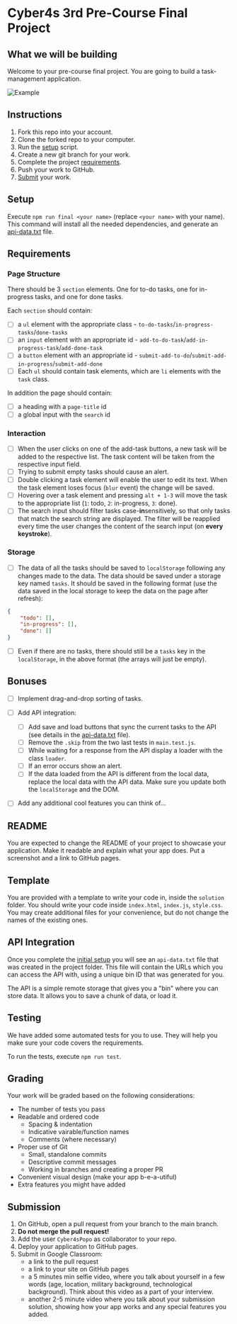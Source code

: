 # Cyber4s 3rd Pre-Course Final Project

## What we will be building

Welcome to your pre-course final project. You are going to build a task-management application.

![Example](./example.png)

## Instructions

1. Fork this repo into your account.
2. Clone the forked repo to your computer.
3. Run the [setup](#setup) script.
4. Create a new git branch for your work.
5. Complete the project [requirements](#requirements).
6. Push your work to GitHub.
7. [Submit](#submission) your work.

## Setup

Execute `npm run final <your name>` (replace `<your name>` with your name). This command will install all the needed dependencies, and generate an [api-data.txt](#api-integration) file.

## Requirements

### Page Structure

There should be 3 `section` elements. One for to-do tasks, one for in-progress tasks, and one for done tasks.

Each `section` should contain:

-   [ ] a `ul` element with the appropriate class - `to-do-tasks`/`in-progress-tasks`/`done-tasks`
-   [ ] an `input` element with an appropriate id - `add-to-do-task`/`add-in-progress-task`/`add-done-task`
-   [ ] a `button` element with an appropriate id - `submit-add-to-do`/`submit-add-in-progress`/`submit-add-done`
-   [ ] Each `ul` should contain task elements, which are `li` elements with the `task` class.

In addition the page should contain:

-   [ ] a heading with a `page-title` id
-   [ ] a global input with the `search` id

### Interaction

-   [ ] When the user clicks on one of the add-task buttons, a new task will be added to the respective list. The task content will be taken from the respective input field.
-   [ ] Trying to submit empty tasks should cause an alert.
-   [ ] Double clicking a task element will enable the user to edit its text. When the task element loses focus (`blur` event) the change will be saved.
-   [ ] Hovering over a task element and pressing `alt + 1-3` will move the task to the appropriate list (`1`: todo, `2`: in-progress, `3`: done).
-   [ ] The search input should filter tasks case-**in**sensitively, so that only tasks that match the search string are displayed. The filter will be reapplied every time the user changes the content of the search input (on **every keystroke**).

### Storage

-   [ ] The data of all the tasks should be saved to `localStorage` following any changes made to the data. The data should be saved under a storage key named `tasks`. It should be saved in the following format (use the data saved in the local storage to keep the data on the page after refresh):

```json
{
    "todo": [],
    "in-progress": [],
    "done": []
}
```

-   [ ] Even if there are no tasks, there should still be a `tasks` key in the `localStorage`, in the above format (the arrays will just be empty).

## Bonuses

-   [ ] Implement drag-and-drop sorting of tasks.
-   [ ] Add API integration:

    -   [ ] Add save and load buttons that sync the current tasks to the API (see details in the [api-data.txt](#api-integration) file).
    -   [ ] Remove the `.skip` from the two last tests in `main.test.js`.
    -   [ ] While waiting for a response from the API display a loader with the class `loader`.
    -   [ ] If an error occurs show an alert.
    -   [ ] If the data loaded from the API is different from the local data, replace the local data with the API data. Make sure you update both the `localStorage` and the DOM.

-   [ ] Add any additional cool features you can think of...

## README

You are expected to change the README of your project to showcase your application. Make it readable and explain what your app does. Put a screenshot and a link to GitHub pages.

## Template

You are provided with a template to write your code in, inside the `solution` folder. You should write your code inside `index.html`, `index.js`, `style.css`. You may create additional files for your convenience, but do not change the names of the existing ones.

## API Integration

Once you complete the [initial setup](#setup) you will see an `api-data.txt` file that was created in the project folder. This file will contain the URLs which you can access the API with, using a unique bin ID that was generated for you.

The API is a simple remote storage that gives you a "bin" where you can store data. It allows you to save a chunk of data, or load it.

## Testing

We have added some automated tests for you to use. They will help you make sure your code covers the requirements.

To run the tests, execute `npm run test`.

## Grading

Your work will be graded based on the following considerations:

-   The number of tests you pass
-   Readable and ordered code
    -   Spacing & indentation
    -   Indicative vairable/function names
    -   Comments (where necessary)
-   Proper use of Git
    -   Small, standalone commits
    -   Descriptive commit messages
    -   Working in branches and creating a proper PR
-   Convenient visual design (make your app b-e-a-utiful)
-   Extra features you might have added

## Submission

1. On GitHub, open a pull request from your branch to the main branch.
2. **Do not merge the pull request!**
3. Add the user `Cyber4sPopo` as collaborator to your repo.
4. Deploy your application to GitHub pages.
5. Submit in Google Classroom:
    - a link to the pull request
    - a link to your site on GitHub pages
    - a 5 minutes min selfie video, where you talk about yourself in a few words (age, location, military background, technological background). Think about this video as a part of your interview.
    - another 2-5 minute video where you talk about your submission solution, showing how your app works and any special features you added.
